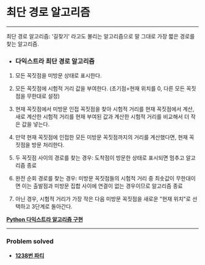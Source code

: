 # 최단 경로 알고리즘

------

최단 경로 알고리즘: '길찾기' 라고도 불리는 알고리즘으로 말 그대로 가장 짧은 경로를 찾는 알고리즘.

- ### 다익스트라 최단 경로 알고리즘

1. 모든 꼭짓점을 미방문 상태로 표시한다.
2. 모든 꼭짓점에 시험적 거리 값을 부여한다. (초기점=현재 위치를 0, 다른 모든 꼭짓점을 무한대로 설정)
3. 현재 꼭짓점에서 미방문 인접 꼭짓점을 찾아 시험적 거리를 현재 꼭짓점에서 계산, 새로 계산한 시험적 거리를 현재 부여된 값과 
   계산한 시험적 거리를 비교해서 더 작은 값을 넣는다.
   
4. 만약 현재 꼭짓점에 인접한 모든 미방문 꼭짓점까지의 거리를 계산했다면, 현재 꼭짓점을 방문 처리한다.
5. 두 꼭짓점 사이의 경로를 찾는 경우: 도착점이 방문한 상태로 표시되면 멈추고 알고리즘 종료
6. 완전 순회 경로를 찾는 경우: 미방문 꼭짓점들의 시험적 거리 중 최솟값이 무한대이면 이는 출발점과 미방문 집합 사이에 
   연결이 없는 경우이므로 알고리즘 종료
   
7. 아닌 경우, 시험적 거리가 가장 작은 다음 미방문 꼭짓점을 새로운 "현재 위치"로 선택하고 3단계로 돌아간다.

[**Python 다익스트라 알고리즘 구현**](https://github.com/ChanghyunRyu/Python_CodingTest_note/tree/main/shortest_path/Dijkstra_algorithm)

------

### Problem solved

- [**1238번 파티**](https://github.com/ChanghyunRyu/Python_CodingTest_note/tree/main/shortest_path/1238_party)
